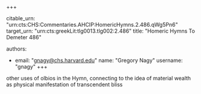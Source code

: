 +++


citable_urn: "urn:cts:CHS:Commentaries.AHCIP:HomericHymns.2.486.qWg5Pn6"
target_urn: "urn:cts:greekLit:tlg0013.tlg002:2.486"
title: "Homeric Hymns To Demeter 486"

authors:
- email: "gnagy@chs.harvard.edu"
  name: "Gregory Nagy"
  username: "gnagy"
+++

<p>other uses of olbios in the Hymn, connecting to the idea of material wealth as physical manifestation of transcendent bliss</p>